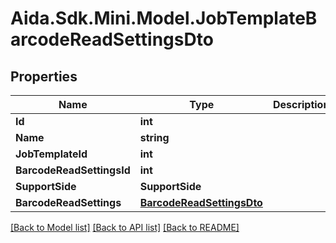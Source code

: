 # Aida.Sdk.Mini.Model.JobTemplateBarcodeReadSettingsDto

## Properties

Name | Type | Description | Notes
------------ | ------------- | ------------- | -------------
**Id** | **int** |  | [optional] 
**Name** | **string** |  | [optional] 
**JobTemplateId** | **int** |  | [optional] 
**BarcodeReadSettingsId** | **int** |  | [optional] 
**SupportSide** | **SupportSide** |  | [optional] 
**BarcodeReadSettings** | [**BarcodeReadSettingsDto**](BarcodeReadSettingsDto.md) |  | [optional] 

[[Back to Model list]](../README.md#documentation-for-models) [[Back to API list]](../README.md#documentation-for-api-endpoints) [[Back to README]](../README.md)

